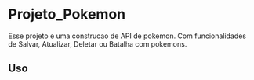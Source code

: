 # Projeto_Pokemon
Esse projeto e uma construcao de API de pokemon. Com funcionalidades de Salvar, Atualizar, Deletar ou Batalha com pokemons.

## Uso
